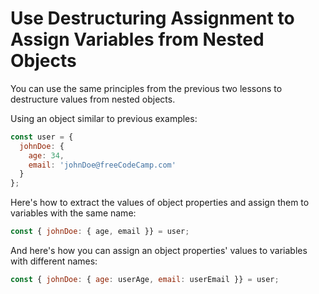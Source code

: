 # Use Destructuring Assignment to Assign Variables from Nested Objects
You can use the same principles from the previous two lessons to destructure values from nested objects.

Using an object similar to previous examples:
```javascript
const user = {
  johnDoe: { 
    age: 34,
    email: 'johnDoe@freeCodeCamp.com'
  }
};
```
Here's how to extract the values of object properties and assign them to variables with the same name:
```javascript
const { johnDoe: { age, email }} = user;
```
And here's how you can assign an object properties' values to variables with different names:
```javascript
const { johnDoe: { age: userAge, email: userEmail }} = user;
```
